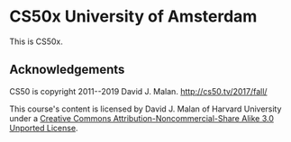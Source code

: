 # CS50x University of Amsterdam

This is CS50x.

## Acknowledgements

CS50 is copyright 2011--2019 David J. Malan. http://cs50.tv/2017/fall/

This course's content is licensed by David J. Malan of Harvard University under a [Creative Commons Attribution-Noncommercial-Share Alike 3.0 Unported License](http://creativecommons.org/licenses/by-nc-sa/3.0/).
